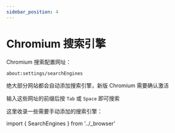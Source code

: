 ```yaml
---
sidebar_position: 4
---
```


# Chromium 搜索引擎

Chromium 搜索配置网址：

    about:settings/searchEngines

绝大部分网站都会自动添加搜索引擎，新版 Chromium 需要确认激活

输入这些网址的前缀后按 `Tab` 或 `Space` 即可搜索

这里收录一些需要手动添加的搜索引擎：

import { SearchEngines } from '../\_browser'

<SearchEngines chromium />
